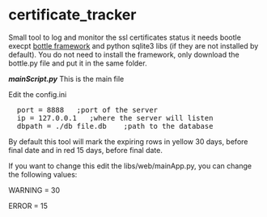 # certificate_tracker
Small tool to log and monitor the ssl certificates status
it needs bootle execpt [bottle framework](https://github.com/bottlepy/bottle) and python sqlite3 libs (if they are not installed by default).
You do not need to install the framework, only download the bottle.py file and put it in the same folder.

***mainScript.py***
This is the main file 
  
Edit the config.ini 
<pre>
  port = 8888   ;port of the server
  ip = 127.0.0.1   ;where the server will listen
  dbpath = ./db_file.db    ;path to the database 
</pre>

By default this tool will mark the expiring rows in yellow 30 days, before final date and in red 15 days, before final date.

If you want to change this edit the libs/web/mainApp.py, you can change the following values:

WARNING = 30

ERROR = 15

